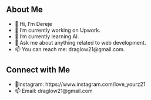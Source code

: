 
<!---
Draglow/Draglow is a ✨ special ✨ repository because its `README.md` (this file) appears on your GitHub profile.
You can click the Preview link to take a look at your changes.

--->
<h2>About Me</h2>
<ul>
  <li>👋 Hi, I’m Dereje</li>
 <li>🔭 I’m currently working on Upwork.</li> 
 <li> 🌱 I’m currently learning AI.</li>
 <li> 💬 Ask me about anything related to web development.</li> 
 <li>📫 You can reach me: draglow21@gmail.com.</li> 
</ul>



  <section>
            <h2>Connect with Me</h2>
            <ul> <li>🔭Instagram: https://www.instagram.com/love_yourz21 </li>
                <li>📫 Email: draglow21@gmail.com</li>
            </ul>
               
                
           
            
  </section>

 
